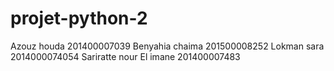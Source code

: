 # projet-python-2
Azouz houda 201400007039
Benyahia chaima 201500008252
Lokman sara 2014000074054
Sariratte nour El imane 201400007483
